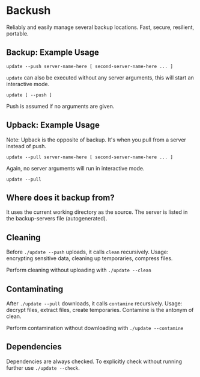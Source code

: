 # Backush #

Reliably and easily manage several backup locations. Fast, secure, resilient, portable.

## Backup: Example Usage ##

	update --push server-name-here [ second-server-name-here ... ]

`update` can also be executed without any server arguments, this will start an interactive mode.

	update [ --push ]

Push is assumed if no arguments are given.

## Upback: Example Usage ##

Note: Upback is the opposite of backup. It's when you pull from a server instead of push.

	update --pull server-name-here [ second-server-name-here ... ]

Again, no server arguments will run in interactive mode.

	update --pull

## Where does it backup from? ##

It uses the current working directory as the source.
The server is listed in the backup-servers file (autogenerated).

## Cleaning ##

Before `./update --push` uploads, it calls `clean` recursively. Usage: encrypting sensitive data, cleaning up temporaries, compress files.

Perform cleaning without uploading with `./update --clean`

## Contaminating ##

After `./update --pull` downloads, it calls `contamine` recursively. Usage: decrypt files, extract files, create temporaries.
Contamine is the antonym of clean.

Perform contamination without downloading with `./update --contamine`

## Dependencies ##

Dependencies are always checked. To explicitly check without running further use `./update --check`.
